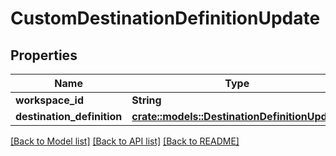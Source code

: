 # CustomDestinationDefinitionUpdate

## Properties

Name | Type | Description | Notes
------------ | ------------- | ------------- | -------------
**workspace_id** | **String** |  | 
**destination_definition** | [**crate::models::DestinationDefinitionUpdate**](DestinationDefinitionUpdate.md) |  | 

[[Back to Model list]](../README.md#documentation-for-models) [[Back to API list]](../README.md#documentation-for-api-endpoints) [[Back to README]](../README.md)


